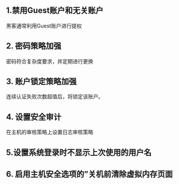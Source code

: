 ## 1.禁用Guest账户和无关账户
黑客通常利用Guest账户进行提权
## 2. 密码策略加强
密码符合复杂度要求，并定期进行更换
## 3. 账户锁定策略加强
连续认证失败次数超值后，将锁定该账户。
## 4. 设置安全审计
在主机的审核策略上设置日志审核策略
## 5.设置系统登录时不显示上次使用的用户名
## 6. 启用主机安全选项的”关机前清除虚拟内存页面

